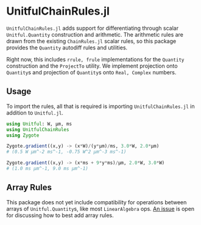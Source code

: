 # UnitfulChainRules.jl

`UnitfulChainRules.jl` adds support for differentiating through scalar `Unitful.Quantity` construction and arithmetic. The arithmetic rules are drawn from the existing `ChainRules.jl` scalar rules, so this package provides the `Quantity` autodiff rules and utilities.

Right now, this includes `rrule, frule` implementations for the `Quantity` construction and the `ProjectTo` utility. We implement projection onto `Quantity`s and projection of `Quantity`s onto `Real, Complex` numbers.

## Usage

To import the rules, all that is required is importing `UnitfulChainRules.jl` in addition to `Unitful.jl`. 

```julia
using Unitful: W, μm, ms
using UnitfulChainRules
using Zygote

Zygote.gradient((x,y) -> (x*W)/(y*μm)/ms, 3.0*W, 2.0*μm)
# (0.5 W μm^-2 ms^-1, -0.75 W^2 μm^-3 ms^-1)

Zygote.gradient((x,y) -> (x*ms + 9*y*ms)/μm, 2.0*W, 3.0*W)
# (1.0 ms μm^-1, 9.0 ms μm^-1)
```

## Array Rules

This package does not yet include compatibility for operations between arrays of `Unitful.Quantity`s, like most `LinearAlgebra` ops. [An issue](https://github.com/SBuercklin/UnitfulChainRules.jl/issues/5) is open for discussing how to best add array rules.